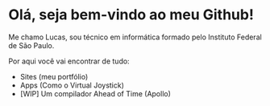 # Olá, seja bem-vindo ao meu Github!
Me chamo Lucas, sou técnico em informática formado pelo Instituto Federal de São Paulo.

Por aqui você vai encontrar de tudo:
- Sites (meu portfólio)
- Apps (Como o Virtual Joystick)
- [WIP] Um compilador Ahead of Time (Apollo)

